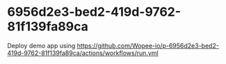 # 6956d2e3-bed2-419d-9762-81f139fa89ca
Deploy demo app using https://github.com/Wopee-io/p-6956d2e3-bed2-419d-9762-81f139fa89ca/actions/workflows/run.yml
